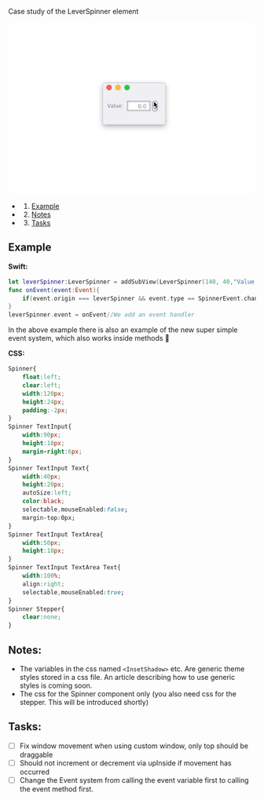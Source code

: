 Case study of the LeverSpinner element <!--more-->

<img width="550" alt="img" src="https://raw.githubusercontent.com/stylekit/img/master/leverSpinner_1_x14hs.gif">

- 1. [Example](#example) 
- 2. [Notes](#notes) 
- 3. [Tasks](#tasks) 

## Example

**Swift:**
  
```swift
let leverSpinner:LeverSpinner = addSubView(LeverSpinner(140, 40,"Value: ", 0, 1, CGFloat(Int.min), CGFloat(Int.max), 0, 100, 200, self)) as! LeverSpinner;
func onEvent(event:Event){
	if(event.origin === leverSpinner && event.type == SpinnerEvent.change){(event as! SpinnerEvent).value}//here we can read the value 
}
leverSpinner.event = onEvent//We add an event handler 
```

In the above example there is also an example of the new super simple event system, which also works inside methods 🚀

**CSS:**  
  
```css
Spinner{
	float:left;
	clear:left;
	width:120px;
	height:24px;
	padding:-2px;
}
Spinner TextInput{
	width:90px;
	height:18px;
	margin-right:6px;
}
Spinner TextInput Text{
	width:40px;
	height:20px;
	autoSize:left;
	color:black;
	selectable,mouseEnabled:false;
	margin-top:0px;
}
Spinner TextInput TextArea{
	width:50px;
	height:18px;
}
Spinner TextInput TextArea Text{
	width:100%;
	align:right;
	selectable,mouseEnabled:true;
}
Spinner Stepper{
	clear:none;
}
```

## Notes:
- The variables in the css named `<InsetShadow>` etc. Are generic theme styles stored in a css file. An article describing how to use generic styles is coming soon. 
- The css for the Spinner component only (you also need css for the stepper. This will be introduced shortly)

## Tasks:
- [ ] Fix window movement when using custom window, only top should be draggable
- [ ] Should not increment or decrement via upInside if movement has occurred
- [ ] Change the Event system from calling the event variable first to calling the event method first.
